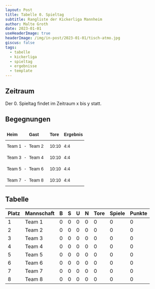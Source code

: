 ```yaml
---
layout: Post
title: Tabelle 0. Spieltag 
subtitle: Rangliste der Kickerliga Mannheim
author: Malte Groth
date: 2023-01-01
useHeaderImage: true
headerImage: /img/in-post/2023-01-01/tisch-atmo.jpg
giscus: false
tags:
  - tabelle
  - kickerliga
  - spieltag
  - ergebnisse
  - template
---
```

## Zeitraum

Der 0. Spieltag findet im Zeitraum x bis y statt.

## Begegnungen

<style type="text/css">
.tg  {border-collapse:collapse;border-spacing:0;border:none;}
.tg td{border-color:black;border-style:solid;border-width:0px;font-family:Arial, sans-serif;font-size:14px;
  overflow:hidden;padding:10px 5px;word-break:normal;}
.tg th{border-color:black;border-style:solid;border-width:0px;font-family:Arial, sans-serif;font-size:14px;
  font-weight:normal;overflow:hidden;padding:10px 5px;word-break:normal;}
.tg .tg-mcqj{border-color:#000000;font-weight:bold;text-align:left;vertical-align:top}
.tg .tg-73oq{border-color:#000000;text-align:left;vertical-align:top}
</style>
<table class="tg">
<thead>
  <tr>
    <th class="tg-mcqj">Heim</th>
    <th class="tg-mcqj"></th>
    <th class="tg-mcqj">Gast</th>
    <th class="tg-mcqj"></th>
    <th class="tg-mcqj">Tore</th>
    <th class="tg-mcqj">Ergebnis</th>
  </tr>
</thead>
<tbody>
  <tr>
    <td class="tg-73oq">Team 1</td>
    <td class="tg-73oq">-</td>
    <td class="tg-73oq">Team 2</td>
    <td class="tg-73oq"></td>
    <td class="tg-73oq">10:10</td>
    <td class="tg-73oq">4:4</td>
  </tr>
  <tr>
    <td class="tg-73oq">Team 3</td>
    <td class="tg-73oq">-</td>
    <td class="tg-73oq">Team 4</td>
    <td class="tg-73oq"></td>
    <td class="tg-73oq">10:10</td>
    <td class="tg-73oq">4:4</td>
  </tr>
  <tr>
    <td class="tg-73oq">Team 5</td>
    <td class="tg-73oq">-</td>
    <td class="tg-73oq">Team 6</td>
    <td class="tg-73oq"></td>
    <td class="tg-73oq">10:10</td>
    <td class="tg-73oq">4:4</td>
  </tr>
  <tr>
    <td class="tg-73oq">Team 7</td>
    <td class="tg-73oq">-</td>
    <td class="tg-73oq">Team 8</td>
    <td class="tg-73oq"></td>
    <td class="tg-73oq">10:10</td>
    <td class="tg-73oq">4:4</td>
  </tr>
</tbody>
</table>

## Tabelle

| **Platz** | **Mannschaft** | **B** | **S** | **U** | **N** | **Tore** | **Spiele** | **Punkte** |
|-----------|----------------|-------|-------|-------|-------|----------|------------|------------|
| 1         | Team 1         |     0 |     0 |     0 |     0 |        0 |          0 |          0 |
| 2         | Team 2         |     0 |     0 |     0 |     0 |        0 |          0 |          0 |
| 3         | Team 3         |     0 |     0 |     0 |     0 |        0 |          0 |          0 |
| 4         | Team 4         |     0 |     0 |     0 |     0 |        0 |          0 |          0 |
| 5         | Team 5         |     0 |     0 |     0 |     0 |        0 |          0 |          0 |
| 6         | Team 6         |     0 |     0 |     0 |     0 |        0 |          0 |          0 |
| 7         | Team 7         |     0 |     0 |     0 |     0 |        0 |          0 |          0 |
| 8         | Team 8         |     0 |     0 |     0 |     0 |        0 |          0 |          0 |
